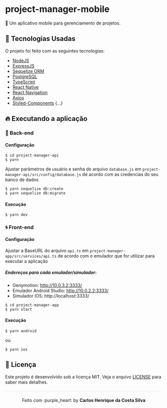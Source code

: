 # project-manager-mobile
:memo: Um aplicativo mobile para gerenciamento de projetos.

## :rocket: Tecnologias Usadas

O projeto foi feito com as seguintes tecnologias:

- [NodeJS](https://nodejs.org/en/)
- [ExpressJS](https://expressjs.com/pt-br/)
- [Sequelize ORM](https://sequelize.org/)
- [PostgreSQL](https://www.postgresql.org/)
- [TypeScript](https://www.typescriptlang.org/)
- [React Native](https://reactnative.dev/)
- [React Navigation](https://reactnavigation.org/)
- [Axios](https://github.com/axios/axios)
- [Styled-Components](https://styled-components.com/)
{...}

## :fire: Executando a aplicação

### :bug: Back-end
#### Configuração
```
$ cd project-manager-api
$ yarn
```
Ajustar parâmetros de usuário e senha do arquivo `database.js` em `project-manager-api/src/config/database.js` de acordo com as credencias do seu banco de dados
```
$ yarn sequelize db:create
$ yarn sequelize db:migrate
```
#### Execução
```
$ yarn dev
```

### :cyclone: Front-end
#### Configuração

Ajustar a BaseURL do arquivo `api.ts` em `project-manager-app/src/services/api.ts` de acordo com o emulador que for utilizar para executar a aplicação

##### Endereços para cada emulador/simulador:
* Genymotion:              http://10.0.3.2:3333/
* Emulador Android Studio: http://10.0.2.2:3333/
* Simulador IOS:           http://localhost:3333/


```
$ cd project-manager-app
$ yarn start
```
#### Execução
```
$ yarn android
```
ou
```
$ yarn ios
```

## :page_facing_up: Licença 
Este projeto é desenvolvido sob a licença MIT. Veja o arquivo [LICENSE](LICENSE.md) para saber mais detalhes.

<p align="center" style="margin-top: 20px; border-top: 1px solid #eee; padding-top: 20px;">Feito com :purple_heart: by <strong> Carlos Henrique da Costa Silva </strong> </p>
